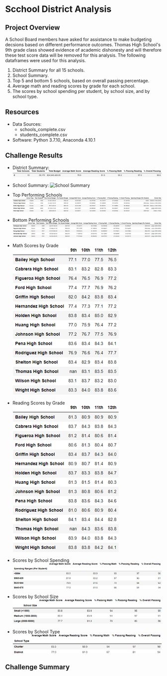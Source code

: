 # Scchool District Analysis

## Project Overview
A School Board members have asked for assistance to make budgeting decsions based on different performance outcomes. Thomas High School's 9th grade class showed evidence of academic dishonesty and will therefore these test score data will be removed for this analysis. The following dataframes were used for this analysis. 
1. District Summary for all 15 schools.
2. School Summary.
3. Top 5 and bottom 5 schools, based on overall passing percentage. 
4. Average math and reading scores by grade for each school.
5. The scores by school spending per student, by school size, and by school type.

## Resources 
- Data Sources: 
  - schools_complete.csv
  - students_complete.csv        
- Software: Python 3.7.10, Anaconda 4.10.1

## Challenge Results
- District Summary:
![District Summary](analysis/District_Summary.png)

- School Summary:
 ![School Summary](analysis/School_Summary.png)

- Top Performing Schools
 ![Top Schools](analysis/Top_5_schools.png)

- Bottom Performing Schools
![Bottom Schools](analysis/Bottom_Schools.png)

- Math Scores by Grade
![Math Scores by Grade](analysis/Math_Scores_bGrade.png)

- Reading Scores by Grade
![Reading Scores by Grade](analysis/Reading_Scores_bGrade.png)

- Scores by School Spending
![Scores by School Spending](analysis/Spending_Summary.png)

- Scores by School Size
![Scores by School Size](analysis/Size_Summary.png)

- Scores by School Type
![Scores by School Type](analysis/School_type_Summary.png)


## Challenge Summary

